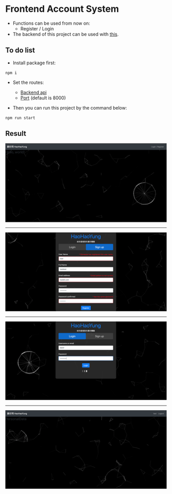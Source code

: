 # Frontend Account System  

* Functions can be used from now on:
    * Register / Login
* The backend of this project can be used with [this](https://gitlab.com/wwieo055169/nodebackend).
  
## To do list

* Install package first:
```
npm i
```

* Set the routes:
    * [Backend api](./src/controller/api_check/)
    * [Port](./package.json) (default is 8000)
    
* Then you can run this project by the command below:
```
npm run start
```

## Result
![](result_present/homepage.png)
****
![](result_present/signup_page.png)
****
![](result_present/login_page.png)
****
![](result_present/login_success_page.png)